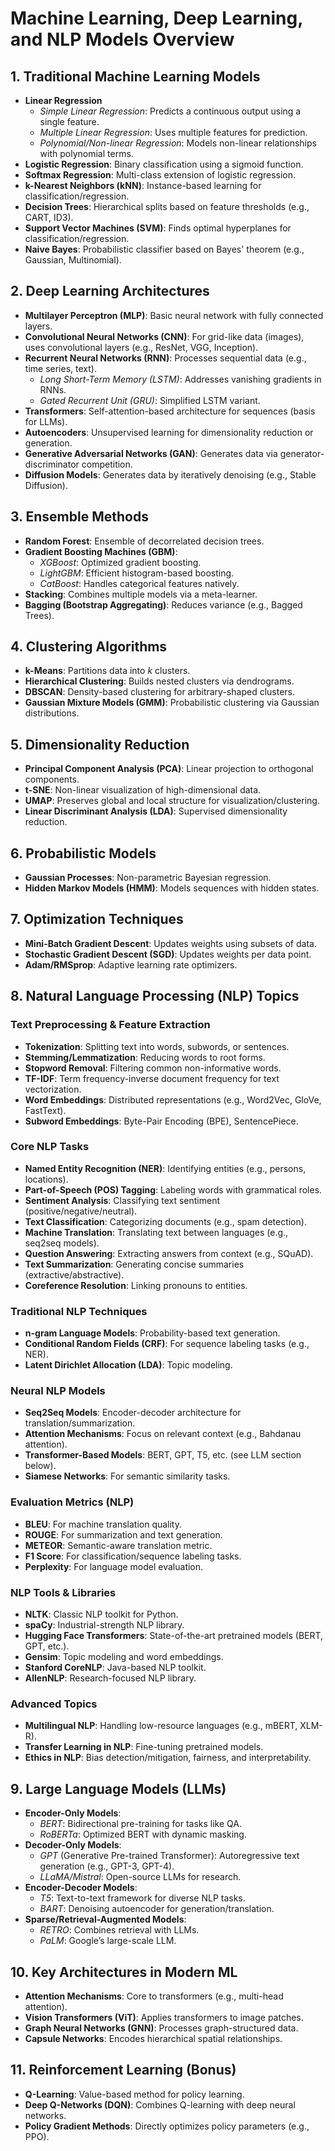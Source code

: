 # Machine Learning, Deep Learning, and NLP Models Overview

## 1. Traditional Machine Learning Models
- **Linear Regression**
  - *Simple Linear Regression*: Predicts a continuous output using a single feature.
  - *Multiple Linear Regression*: Uses multiple features for prediction.
  - *Polynomial/Non-linear Regression*: Models non-linear relationships with polynomial terms.
- **Logistic Regression**: Binary classification using a sigmoid function.
- **Softmax Regression**: Multi-class extension of logistic regression.
- **k-Nearest Neighbors (kNN)**: Instance-based learning for classification/regression.
- **Decision Trees**: Hierarchical splits based on feature thresholds (e.g., CART, ID3).
- **Support Vector Machines (SVM)**: Finds optimal hyperplanes for classification/regression.
- **Naive Bayes**: Probabilistic classifier based on Bayes' theorem (e.g., Gaussian, Multinomial).

## 2. Deep Learning Architectures
- **Multilayer Perceptron (MLP)**: Basic neural network with fully connected layers.
- **Convolutional Neural Networks (CNN)**: For grid-like data (images), uses convolutional layers (e.g., ResNet, VGG, Inception).
- **Recurrent Neural Networks (RNN)**: Processes sequential data (e.g., time series, text).
  - *Long Short-Term Memory (LSTM)*: Addresses vanishing gradients in RNNs.
  - *Gated Recurrent Unit (GRU)*: Simplified LSTM variant.
- **Transformers**: Self-attention-based architecture for sequences (basis for LLMs).
- **Autoencoders**: Unsupervised learning for dimensionality reduction or generation.
- **Generative Adversarial Networks (GAN)**: Generates data via generator-discriminator competition.
- **Diffusion Models**: Generates data by iteratively denoising (e.g., Stable Diffusion).

## 3. Ensemble Methods
- **Random Forest**: Ensemble of decorrelated decision trees.
- **Gradient Boosting Machines (GBM)**:
  - *XGBoost*: Optimized gradient boosting.
  - *LightGBM*: Efficient histogram-based boosting.
  - *CatBoost*: Handles categorical features natively.
- **Stacking**: Combines multiple models via a meta-learner.
- **Bagging (Bootstrap Aggregating)**: Reduces variance (e.g., Bagged Trees).

## 4. Clustering Algorithms
- **k-Means**: Partitions data into *k* clusters.
- **Hierarchical Clustering**: Builds nested clusters via dendrograms.
- **DBSCAN**: Density-based clustering for arbitrary-shaped clusters.
- **Gaussian Mixture Models (GMM)**: Probabilistic clustering via Gaussian distributions.

## 5. Dimensionality Reduction
- **Principal Component Analysis (PCA)**: Linear projection to orthogonal components.
- **t-SNE**: Non-linear visualization of high-dimensional data.
- **UMAP**: Preserves global and local structure for visualization/clustering.
- **Linear Discriminant Analysis (LDA)**: Supervised dimensionality reduction.

## 6. Probabilistic Models
- **Gaussian Processes**: Non-parametric Bayesian regression.
- **Hidden Markov Models (HMM)**: Models sequences with hidden states.

## 7. Optimization Techniques
- **Mini-Batch Gradient Descent**: Updates weights using subsets of data.
- **Stochastic Gradient Descent (SGD)**: Updates weights per data point.
- **Adam/RMSprop**: Adaptive learning rate optimizers.

## 8. Natural Language Processing (NLP) Topics
### Text Preprocessing & Feature Extraction
- **Tokenization**: Splitting text into words, subwords, or sentences.
- **Stemming/Lemmatization**: Reducing words to root forms.
- **Stopword Removal**: Filtering common non-informative words.
- **TF-IDF**: Term frequency-inverse document frequency for text vectorization.
- **Word Embeddings**: Distributed representations (e.g., Word2Vec, GloVe, FastText).
- **Subword Embeddings**: Byte-Pair Encoding (BPE), SentencePiece.

### Core NLP Tasks
- **Named Entity Recognition (NER)**: Identifying entities (e.g., persons, locations).
- **Part-of-Speech (POS) Tagging**: Labeling words with grammatical roles.
- **Sentiment Analysis**: Classifying text sentiment (positive/negative/neutral).
- **Text Classification**: Categorizing documents (e.g., spam detection).
- **Machine Translation**: Translating text between languages (e.g., seq2seq models).
- **Question Answering**: Extracting answers from context (e.g., SQuAD).
- **Text Summarization**: Generating concise summaries (extractive/abstractive).
- **Coreference Resolution**: Linking pronouns to entities.

### Traditional NLP Techniques
- **n-gram Language Models**: Probability-based text generation.
- **Conditional Random Fields (CRF)**: For sequence labeling tasks (e.g., NER).
- **Latent Dirichlet Allocation (LDA)**: Topic modeling.

### Neural NLP Models
- **Seq2Seq Models**: Encoder-decoder architecture for translation/summarization.
- **Attention Mechanisms**: Focus on relevant context (e.g., Bahdanau attention).
- **Transformer-Based Models**: BERT, GPT, T5, etc. (see LLM section below).
- **Siamese Networks**: For semantic similarity tasks.

### Evaluation Metrics (NLP)
- **BLEU**: For machine translation quality.
- **ROUGE**: For summarization and text generation.
- **METEOR**: Semantic-aware translation metric.
- **F1 Score**: For classification/sequence labeling tasks.
- **Perplexity**: For language model evaluation.

### NLP Tools & Libraries
- **NLTK**: Classic NLP toolkit for Python.
- **spaCy**: Industrial-strength NLP library.
- **Hugging Face Transformers**: State-of-the-art pretrained models (BERT, GPT, etc.).
- **Gensim**: Topic modeling and word embeddings.
- **Stanford CoreNLP**: Java-based NLP toolkit.
- **AllenNLP**: Research-focused NLP library.

### Advanced Topics
- **Multilingual NLP**: Handling low-resource languages (e.g., mBERT, XLM-R).
- **Transfer Learning in NLP**: Fine-tuning pretrained models.
- **Ethics in NLP**: Bias detection/mitigation, fairness, and interpretability.

## 9. Large Language Models (LLMs)
- **Encoder-Only Models**:
  - *BERT*: Bidirectional pre-training for tasks like QA.
  - *RoBERTa*: Optimized BERT with dynamic masking.
- **Decoder-Only Models**:
  - *GPT* (Generative Pre-trained Transformer): Autoregressive text generation (e.g., GPT-3, GPT-4).
  - *LLaMA/Mistral*: Open-source LLMs for research.
- **Encoder-Decoder Models**:
  - *T5*: Text-to-text framework for diverse NLP tasks.
  - *BART*: Denoising autoencoder for generation/translation.
- **Sparse/Retrieval-Augmented Models**:
  - *RETRO*: Combines retrieval with LLMs.
  - *PaLM*: Google’s large-scale LLM.

## 10. Key Architectures in Modern ML
- **Attention Mechanisms**: Core to transformers (e.g., multi-head attention).
- **Vision Transformers (ViT)**: Applies transformers to image patches.
- **Graph Neural Networks (GNN)**: Processes graph-structured data.
- **Capsule Networks**: Encodes hierarchical spatial relationships.

## 11. Reinforcement Learning (Bonus)
- **Q-Learning**: Value-based method for policy learning.
- **Deep Q-Networks (DQN)**: Combines Q-learning with deep neural networks.
- **Policy Gradient Methods**: Directly optimizes policy parameters (e.g., PPO).